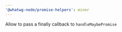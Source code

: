 ```yaml
---
'@whatwg-node/promise-helpers': minor
---
```


Allow to pass a finally callback to `handleMaybePromise`
